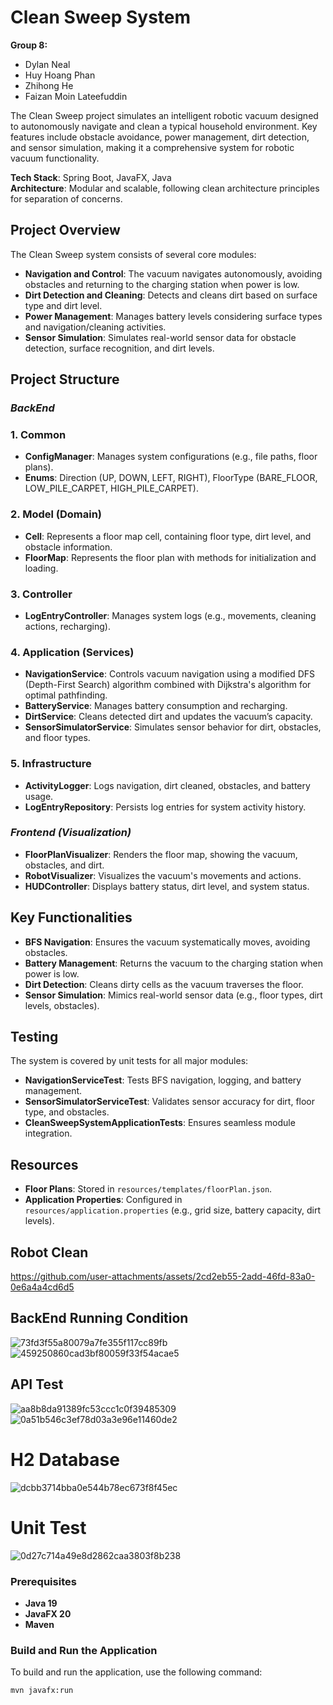 # Clean Sweep System

**Group 8:** 
- Dylan Neal
- Huy Hoang Phan
- Zhihong He
- Faizan Moin Lateefuddin

The Clean Sweep project simulates an intelligent robotic vacuum designed to autonomously navigate and clean a typical household environment. Key features include obstacle avoidance, power management, dirt detection, and sensor simulation, making it a comprehensive system for robotic vacuum functionality.

**Tech Stack**: Spring Boot, JavaFX, Java  
**Architecture**: Modular and scalable, following clean architecture principles for separation of concerns.

## Project Overview
The Clean Sweep system consists of several core modules:

- **Navigation and Control**: The vacuum navigates autonomously, avoiding obstacles and returning to the charging station when power is low.
- **Dirt Detection and Cleaning**: Detects and cleans dirt based on surface type and dirt level.
- **Power Management**: Manages battery levels considering surface types and navigation/cleaning activities.
- **Sensor Simulation**: Simulates real-world sensor data for obstacle detection, surface recognition, and dirt levels.

## Project Structure

### ***BackEnd***
### 1. Common
- **ConfigManager**: Manages system configurations (e.g., file paths, floor plans).
- **Enums**: Direction (UP, DOWN, LEFT, RIGHT), FloorType (BARE_FLOOR, LOW_PILE_CARPET, HIGH_PILE_CARPET).

### 2. Model (Domain)
- **Cell**: Represents a floor map cell, containing floor type, dirt level, and obstacle information.
- **FloorMap**: Represents the floor plan with methods for initialization and loading.

### 3. Controller
- **LogEntryController**: Manages system logs (e.g., movements, cleaning actions, recharging).

### 4. Application (Services)
- **NavigationService**: Controls vacuum navigation using a modified DFS (Depth-First Search) algorithm combined with Dijkstra's algorithm for optimal pathfinding.
- **BatteryService**: Manages battery consumption and recharging.
- **DirtService**: Cleans detected dirt and updates the vacuum’s capacity.
- **SensorSimulatorService**: Simulates sensor behavior for dirt, obstacles, and floor types.

### 5. Infrastructure
- **ActivityLogger**: Logs navigation, dirt cleaned, obstacles, and battery usage.
- **LogEntryRepository**: Persists log entries for system activity history.

### ***Frontend (Visualization)***
- **FloorPlanVisualizer**: Renders the floor map, showing the vacuum, obstacles, and dirt.
- **RobotVisualizer**: Visualizes the vacuum's movements and actions.
- **HUDController**: Displays battery status, dirt level, and system status.

## Key Functionalities
- **BFS Navigation**: Ensures the vacuum systematically moves, avoiding obstacles.
- **Battery Management**: Returns the vacuum to the charging station when power is low.
- **Dirt Detection**: Cleans dirty cells as the vacuum traverses the floor.
- **Sensor Simulation**: Mimics real-world sensor data (e.g., floor types, dirt levels, obstacles).

## Testing
The system is covered by unit tests for all major modules:

- **NavigationServiceTest**: Tests BFS navigation, logging, and battery management.
- **SensorSimulatorServiceTest**: Validates sensor accuracy for dirt, floor type, and obstacles.
- **CleanSweepSystemApplicationTests**: Ensures seamless module integration.

## Resources
- **Floor Plans**: Stored in `resources/templates/floorPlan.json`.
- **Application Properties**: Configured in `resources/application.properties` (e.g., grid size, battery capacity, dirt levels).

## Robot Clean 
https://github.com/user-attachments/assets/2cd2eb55-2add-46fd-83a0-0e6a4a4cd6d5

## BackEnd Running Condition
![73fd3f55a80079a7fe355f117cc89fb](https://github.com/user-attachments/assets/f907a2ca-377e-408e-b211-4fa8b63937ec)
![459250860cad3bf80059f33f54acae5](https://github.com/user-attachments/assets/e8960ed3-ac6e-4f58-8706-b3e05a91674b)

## API Test
![aa8b8da91389fc53ccc1c0f39485309](https://github.com/user-attachments/assets/39121677-8d9c-4fa2-a0df-187fb19e42a2)
![0a51b546c3ef78d03a3e96e11460de2](https://github.com/user-attachments/assets/e8b97fbc-13f5-4c42-9a33-eb12ba8b0304)

# H2 Database
![dcbb3714bba0e544b78ec673f8f45ec](https://github.com/user-attachments/assets/fb7bf006-bf15-48d9-8fe7-4b4a3a80e41b)

# Unit Test
![0d27c714a49e8d2862caa3803f8b238](https://github.com/user-attachments/assets/6bf3da48-1628-4ac0-993e-1aa6a7c65a1a)

### Prerequisites
- **Java 19**
- **JavaFX 20**
- **Maven**

### Build and Run the Application
To build and run the application, use the following command:
```sh
mvn javafx:run
